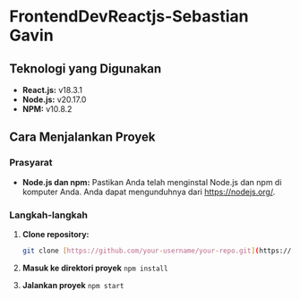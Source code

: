 # FrontendDevReactjs-Sebastian Gavin

## Teknologi yang Digunakan

* **React.js:** v18.3.1
* **Node.js:** v20.17.0
* **NPM:** v10.8.2

## Cara Menjalankan Proyek

### Prasyarat

* **Node.js dan npm:** Pastikan Anda telah menginstal Node.js dan npm di komputer Anda. Anda dapat mengunduhnya dari https://nodejs.org/.

### Langkah-langkah

1. **Clone repository:**
   ```bash
   git clone [https://github.com/your-username/your-repo.git](https://github.com/your-username/your-repo.git)

2. **Masuk ke direktori proyek**
   ```npm install```

3. **Jalankan proyek**
   ```npm start```
